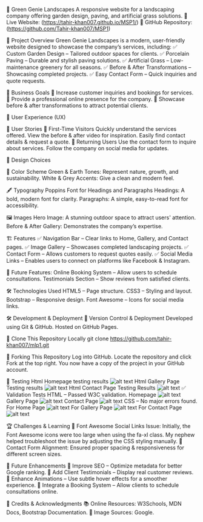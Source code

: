 🌿 Green Genie Landscapes
A responsive website for a landscaping company offering garden design, paving, and artificial grass solutions.
🔗 Live Website: (https://tahir-khan007.github.io/MSP1/)
🔗 GitHub Repository: (https://github.com/Tahir-khan007/MSP1)

📌 Project Overview
Green Genie Landscapes is a modern, user-friendly website designed to showcase the company’s services, including:
✅ Custom Garden Design – Tailored outdoor spaces for clients.
✅ Porcelain Paving – Durable and stylish paving solutions.
✅ Artificial Grass – Low-maintenance greenery for all seasons.
✅ Before & After Transformations – Showcasing completed projects.
✅ Easy Contact Form – Quick inquiries and quote requests.

🎯 Business Goals
🔹 Increase customer inquiries and bookings for services.
🔹 Provide a professional online presence for the company.
🔹 Showcase before & after transformations to attract potential clients.

👥 User Experience (UX)

🎯 User Stories
👤 First-Time Visitors
    Quickly understand the services offered.
    View the before & after video for inspiration.
    Easily find contact details & request a quote.
🔄 Returning Users
    Use the contact form to inquire about services.
    Follow the company on social media for updates.

🎨 Design Choices

🌈 Color Scheme
Green & Earth Tones: Represent nature, growth, and sustainability.
White & Grey Accents: Give a clean and modern feel.

🖋 Typography
Poppins Font for Headings and Paragraphs
Headings: A bold, modern font for clarity.
Paragraphs: A simple, easy-to-read font for accessibility.

🖼 Images
Hero Image: A stunning outdoor space to attract users' attention.
Before & After Gallery: Demonstrates the company’s expertise.

🏗 Features
✅ Navigation Bar – Clear links to Home, Gallery, and Contact pages.
✅ Image Gallery – Showcases completed landscaping projects.
✅ Contact Form – Allows customers to request quotes easily.
✅ Social Media Links – Enables users to connect on platforms like Facebook & Instagram.

🔮 Future Features:
Online Booking System – Allow users to schedule consultations.
Testimonials Section – Show reviews from satisfied clients.

🛠 Technologies Used
HTML5 – Page structure.
CSS3 – Styling and layout.
Bootstrap – Responsive design.
Font Awesome – Icons for social media links.

🛠 Development & Deployment
🔹 Version Control & Deployment
        Developed using Git & GitHub.
        Hosted on GitHub Pages.

🔹 Clone This Repository Locally
        git clone https://github.com/tahir-khan007/mlp1.git

🔹 Forking This Repository
        Log into GitHub.
        Locate the repository and click Fork at the top right.
        You now have a copy of the project in your GitHub account.

🧪 Testing
    Html Homepage testing results
    ![alt text](images/testing-screenshots/image-3.png)
    Html Gallery Page Testing results
    ![alt text](images/testing-screenshots/image-4.png)
    Html Contact Page Testing Results
    ![alt text](images/testing-screenshots/image-5.png)
✅ Validation Tests
HTML – Passed W3C validation.
    Homepage
    ![alt text](images/testing-screenshots/image-6.png)
    Gallery Page
    ![alt text](images/testing-screenshots/image-7.png)
    Contact Page
    ![alt text](images/testing-screenshots/image-8.png)
CSS – No major errors found.
    For Home Page
    ![alt text](images/testing-screenshots/image.png)
    For Gallery Page
    ![alt text](images/testing-screenshots/image-1.png)
    For Contact Page
    ![alt text](images/testing-screenshots/image-2.png)

🏆 Challenges & Learning
🔹 Font Awesome Social Links Issue: Initially, the Font Awesome icons were too large when using the fa-xl class. My nephew helped troubleshoot the issue by adjusting the CSS styling manually.
🔹 Contact Form Alignment: Ensured proper spacing & responsiveness for different screen sizes.

📌 Future Enhancements
    🚀 Improve SEO – Optimize metadata for better Google ranking.
    🚀 Add Client Testimonials – Display real customer reviews.
    🚀 Enhance Animations – Use subtle hover effects for a smoother experience.
    🚀 Integrate a Booking System – Allow clients to schedule consultations online.


🤝 Credits & Acknowledgments
📚 Online Resources: W3Schools, MDN Docs, Bootstrap Documentation.
🎨 Image Sources: Google.
